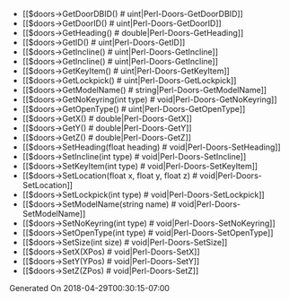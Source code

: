 * [[$doors->GetDoorDBID() # uint|Perl-Doors-GetDoorDBID]]
* [[$doors->GetDoorID() # uint|Perl-Doors-GetDoorID]]
* [[$doors->GetHeading() # double|Perl-Doors-GetHeading]]
* [[$doors->GetID() # uint|Perl-Doors-GetID]]
* [[$doors->GetIncline() # uint|Perl-Doors-GetIncline]]
* [[$doors->GetIncline() # uint|Perl-Doors-GetIncline]]
* [[$doors->GetKeyItem() # uint|Perl-Doors-GetKeyItem]]
* [[$doors->GetLockpick() # uint|Perl-Doors-GetLockpick]]
* [[$doors->GetModelName() # string|Perl-Doors-GetModelName]]
* [[$doors->GetNoKeyring(int type) # void|Perl-Doors-GetNoKeyring]]
* [[$doors->GetOpenType() # uint|Perl-Doors-GetOpenType]]
* [[$doors->GetX() # double|Perl-Doors-GetX]]
* [[$doors->GetY() # double|Perl-Doors-GetY]]
* [[$doors->GetZ() # double|Perl-Doors-GetZ]]
* [[$doors->SetHeading(float heading) # void|Perl-Doors-SetHeading]]
* [[$doors->SetIncline(int type) # void|Perl-Doors-SetIncline]]
* [[$doors->SetKeyItem(int type) # void|Perl-Doors-SetKeyItem]]
* [[$doors->SetLocation(float x, float y, float z) # void|Perl-Doors-SetLocation]]
* [[$doors->SetLockpick(int type) # void|Perl-Doors-SetLockpick]]
* [[$doors->SetModelName(string name) # void|Perl-Doors-SetModelName]]
* [[$doors->SetNoKeyring(int type) # void|Perl-Doors-SetNoKeyring]]
* [[$doors->SetOpenType(int type) # void|Perl-Doors-SetOpenType]]
* [[$doors->SetSize(int size) # void|Perl-Doors-SetSize]]
* [[$doors->SetX(XPos) # void|Perl-Doors-SetX]]
* [[$doors->SetY(YPos) # void|Perl-Doors-SetY]]
* [[$doors->SetZ(ZPos) # void|Perl-Doors-SetZ]]


Generated On 2018-04-29T00:30:15-07:00